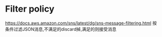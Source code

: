 # Filter policy
https://docs.aws.amazon.com/sns/latest/dg/sns-message-filtering.html
按条件过滤JSON消息,不满足的discard掉,满足的则接受消息